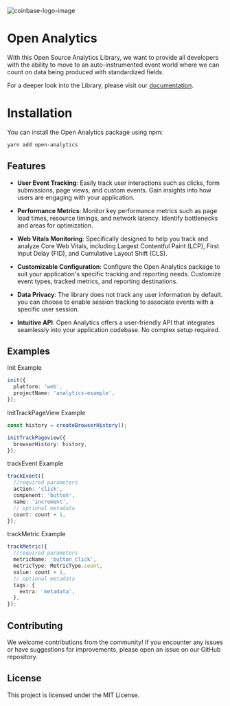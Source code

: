 ![coinbase-logo-image](./img/CB-logo.png)

# Open Analytics

With this Open Source Analytics Library, we want to provide all developers with the ability to move to an auto-instrumented event world where we can count on data being produced with standardized fields.

For a deeper look into the Library, please visit our [documentation](./documentation.html).

# Installation

You can install the Open Analytics package using npm:

```bash
yarn add open-analytics
```

## Features

- **User Event Tracking**: Easily track user interactions such as clicks, form submissions, page views, and custom events. Gain insights into how users are engaging with your application.

- **Performance Metrics**: Monitor key performance metrics such as page load times, resource timings, and network latency. Identify bottlenecks and areas for optimization.

- **Web Vitals Monitoring**: Specifically designed to help you track and analyze Core Web Vitals, including Largest Contentful Paint (LCP), First Input Delay (FID), and Cumulative Layout Shift (CLS).

- **Customizable Configuration**: Configure the Open Analytics package to suit your application's specific tracking and reporting needs. Customize event types, tracked metrics, and reporting destinations.

- **Data Privacy**: The library does not track any user information by default. you can choose to enable session tracking to associate events with a specific user session.

- **Intuitive API**: Open Analytics offers a user-friendly API that integrates seamlessly into your application codebase. No complex setup required.

## Examples

Init Example

```typescript
init({
  platform: 'web',
  projectName: 'analytics-example',
});
```

InitTrackPageView Example

```typescript
const history = createBrowserHistory();

initTrackPageview({
  browserHistory: history,
});
```

trackEvent Example

```typescript
trackEvent({
  //required parameters
  action: 'click',
  component: 'button',
  name: 'increment',
  // optional metadata
  count: count + 1,
});
```

trackMetric Example

```typescript
trackMetric({
  //required parameters
  metricName: 'button_click',
  metricType: MetricType.count,
  value: count + 1,
  // optional metadata
  tags: {
    extra: 'metadata',
  },
});
```

## Contributing

We welcome contributions from the community! If you encounter any issues or have suggestions for improvements, please open an issue on our GitHub repository.

## License

This project is licensed under the MIT License.
